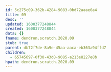 ```yaml
---
id: 5c275c09-362b-4284-9083-0bd72aaae6a4
title: 09
desc: ''
updated: 1600377248844
created: 1600377248844
data: {}
fname: dendron.scratch.2020.09
stub: true
parent: db72f7de-8a9e-45aa-aaca-eb363a94ffd7
children:
  - 65745697-0f30-43d8-9085-a213e8227e8b
hpath: dendron.scratch.2020.09
---
```


